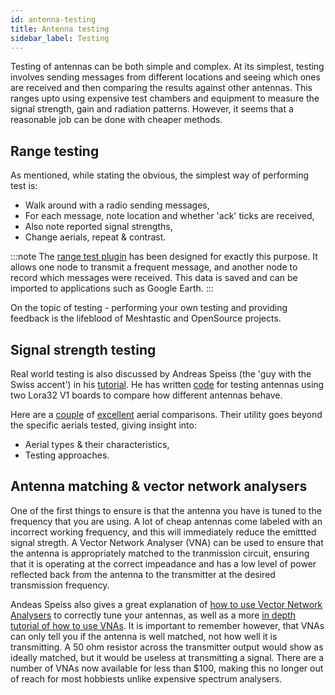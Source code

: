 ```yaml
---
id: antenna-testing
title: Antenna testing
sidebar_label: Testing
---
```


Testing of antennas can be both simple and complex. At its simplest, testing involves sending messages from different locations and seeing which ones are received and then comparing the results against other antennas. This ranges upto using expensive test chambers and equipment to measure the signal strength, gain and radiation patterns. However, it seems that a reasonable job can be done with cheaper methods.

## Range testing

As mentioned, while stating the obvious, the simplest way of performing test is:
- Walk around with a radio sending messages,
- For each message, note location and whether 'ack' ticks are received,
- Also note reported signal strengths,
- Change aerials, repeat & contrast.

:::note
The [range test plugin](/docs/software/plugins/range-test-plugin) has been designed for exactly this purpose. It allows one node to transmit a frequent message, and another node to record which messages were received. This data is saved and can be imported to applications such as Google Earth.
:::

On the topic of testing - performing your own testing and providing feedback is the lifeblood of Meshtastic and OpenSource projects. 

## Signal strength testing

Real world testing is also discussed by Andreas Speiss (the 'guy with the Swiss accent') in his [tutorial](https://www.youtube.com/watch?v=J3PBL9oLPX8). He has written [code](https://github.com/SensorsIot/Antenna-Tester) for testing antennas using two Lora32 V1 boards to compare how different antennas behave.

Here are a [couple](https://medium.com/home-wireless/testing-lora-antennas-at-915mhz-6d6b41ac8f1d) of [excellent](https://medium.com/home-wireless/testing-and-reviewing-lora-antennas-5b37dfa594a3) aerial comparisons.  Their utility goes beyond the specific aerials tested, giving insight into:
- Aerial types & their characteristics,
- Testing approaches.

## Antenna matching & vector network analysers

One of the first things to ensure is that the antenna you have is tuned to the frequency that you are using. A lot of cheap antennas come labeled with an incorrect working frequency, and this will immediately reduce the emittted signal stregth. A Vector Network Analyser (VNA) can be used to ensure that the antenna is appropriately matched to the tranmission circuit, ensuring that it is operating at the correct impeadance and has a low level of power reflected back from the antenna to the transmitter at the desired transmission frequency. 

Andeas Speiss also gives a great explanation of [how to use Vector Network Analysers](https://www.youtube.com/watch?v=ZpKoLvqOWyc) to correctly tune your antennas, as well as a more [in depth tutorial of how to use VNAs](https://www.youtube.com/watch?v=_pjcEKQY_Tk). It is important to remember however, that VNAs can only tell you if the antenna is well matched, not how well it is transmitting. A 50 ohm resistor across the transmitter output would show as ideally matched, but it would be useless at transmitting a signal. There are a number of VNAs now available for less than $100, making this no longer out of reach for most hobbiests unlike expensive spectrum analysers.
